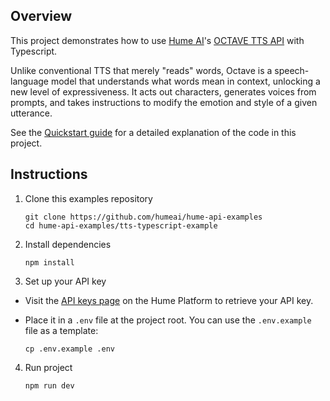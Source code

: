 ## Overview

This project demonstrates how to use [Hume AI](https://hume.ai)'s [OCTAVE TTS API](https://dev.hume.ai/docs/text-to-speech-tts/overview) with Typescript.

Unlike conventional TTS that merely "reads" words, Octave is a speech-language model that understands what words mean in context, unlocking a new level of expressiveness. It acts out characters, generates voices from prompts, and takes instructions to modify the emotion and style of a given utterance.

See the [Quickstart guide](https://dev.hume.ai/docs/text-to-speech-tts/quickstart/typescript) for a detailed explanation of the code in this project.

## Instructions

1. Clone this examples repository

    ```shell
    git clone https://github.com/humeai/hume-api-examples
    cd hume-api-examples/tts-typescript-example
    ```

2. Install dependencies

    ```shell
    npm install
    ```

3. Set up your API key

  * Visit the [API keys page](https://platform.hume.ai/settings/keys) on the Hume Platform to retrieve your API key.
  * Place it in a `.env` file at the project root. You can use the `.env.example` file as a template:

    ```shell
    cp .env.example .env
    ```
4. Run project

    ```shell
    npm run dev
    ```
